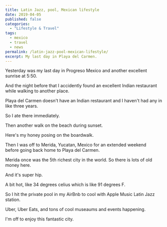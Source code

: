 ```yaml
---
title: Latin Jazz, pool, Mexican lifestyle
date: 2019-04-05
published: false
categories:
  - "Lifestyle & Travel"
tags:
  - mexico
  - travel
  - news
permalink: /latin-jazz-pool-mexican-lifestyle/
excerpt: My last day in Playa del Carmen.
---
```

Yesterday was my last day in Progreso Mexico and another excellent sunrise at 5:50.

And the night before that I accidently found an excellent Indian restaurant while walking to another place.

Playa del Carmen doesn't have an Indian restaurant and I haven't had any in like three years.

So I ate there immediately.

Then another walk on the beach during sunset.

Here's my honey posing on the boardwalk.

Then I was off to Merida, Yucatan, Mexico for an extended weekend before going back home to Playa del Carmen.

Merida once was the 5th richest city in the world. So there is lots of old money here.

And it's super hip.

A bit hot, like 34 degrees celius which is like 91 degrees F.

So I hit the private pool in my AirBnb to cool with Apple Music Latin Jazz station.

Uber, Uber Eats, and tons of cool museaums and events happening.

I'm off to enjoy this fantastic city.